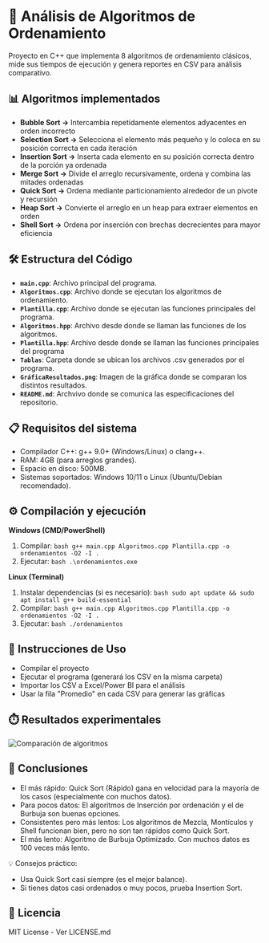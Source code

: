 # 🚀 Análisis de Algoritmos de Ordenamiento

Proyecto en C++ que implementa 8 algoritmos de ordenamiento clásicos, mide sus tiempos de ejecución y genera reportes en CSV para análisis comparativo.

## 📊 Algoritmos implementados
- **Bubble Sort →** Intercambia repetidamente elementos adyacentes en orden incorrecto
- **Selection Sort →**   Selecciona el elemento más pequeño y lo coloca en su posición correcta en cada iteración
- **Insertion Sort →** Inserta cada elemento en su posición correcta dentro de la porción ya ordenada
- **Merge Sort →** Divide el arreglo recursivamente, ordena y combina las mitades ordenadas
- **Quick Sort →** Ordena mediante particionamiento alrededor de un pivote y recursión
- **Heap Sort →** Convierte el arreglo en un heap para extraer elementos en orden
- **Shell Sort →** Ordena por inserción con brechas decrecientes para mayor eficiencia
  
## 🛠️ Estructura del Código
- **`main.cpp`**: Archivo principal del programa.
- **`Algoritmos.cpp`**:  Archivo donde se ejecutan los algoritmos de ordenamiento.
- **`Plantilla.cpp`**:  Archivo donde se ejecutan las funciones principales del programa.
- **`Algoritmos.hpp`**: Archivo desde donde se llaman las funciones de los algoritmos.
- **`Plantilla.hpp`**: Archivo desde donde se llaman las funciones principales del programa
- **`Tablas`**: Carpeta donde se ubican los archivos .csv generados por el programa.  
- **`GráficaResultados.png`**: Imagen de la gráfica donde se comparan los distintos resultados.
- **`README.md`**: Archvivo donde se comunica las especificaciones del repositorio.

## 📋 Requisitos del sistema
- Compilador C++: g++ 9.0+ (Windows/Linux) o clang++.
- RAM: 4GB (para arreglos grandes).
- Espacio en disco: 500MB.
- Sistemas soportados: Windows 10/11 o Linux (Ubuntu/Debian recomendado).

## ⚙️ Compilación y ejecución
**Windows (CMD/PowerShell)**
1. Compilar:
   ```bash g++ main.cpp Algoritmos.cpp Plantilla.cpp -o ordenamientos -O2 -I .```
2. Ejecutar:
   ```bash .\ordenamientos.exe```

**Linux (Terminal)**
1. Instalar dependencias (si es necesario):
   ```bash sudo apt update && sudo apt install g++ build-essential```
2. Compilar:
   ```bash g++ main.cpp Algoritmos.cpp Plantilla.cpp -o ordenamientos -O2 -I .```
3. Ejecutar:
   ```bash ./ordenamientos ```
   

## 📌 Instrucciones de Uso
- Compilar el proyecto
- Ejecutar el programa (generará los CSV en la misma carpeta)
- Importar los CSV a Excel/Power BI para el análisis
- Usar la fila "Promedio" en cada CSV para generar las gráficas

## ⏱️ Resultados experimentales

![Comparación de algoritmos](Gráfica.png) 


## 🎯 Conclusiones
- El más rápido: Quick Sort (Rápido) gana en velocidad para la mayoría de los casos (especialmente con muchos datos).
- Para pocos datos: El algoritmos de Inserción por ordenación y el de Burbuja son buenas opciones.
- Consistentes pero más lentos: Los algoritmos de Mezcla, Montículos y Shell funcionan bien, pero no son tan rápidos como Quick Sort.
- El más lento: Algoritmo de Burbuja Optimizado. Con muchos datos es 100 veces más lento.

💡 Consejos práctico:

- Usa Quick Sort casi siempre (es el mejor balance).
- Si tienes datos casi ordenados o muy pocos, prueba Insertion Sort.

## 📄 Licencia
MIT License - Ver LICENSE.md
